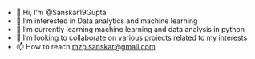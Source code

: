 - 👋 Hi, I’m @Sanskar19Gupta
- 👀 I’m interested in Data analytics and machine learning 
- 🌱 I’m currently learning machine learning and data analysis in python
- 💞️ I’m looking to collaborate on various projects related to my interests 
- 📫 How to reach mzp.sanskar@gmail.com 

<!---
Sanskar19Gupta/Sanskar19Gupta is a ✨ special ✨ repository because its `README.md` (this file) appears on your GitHub profile.
You can click the Preview link to take a look at your changes.
--->
